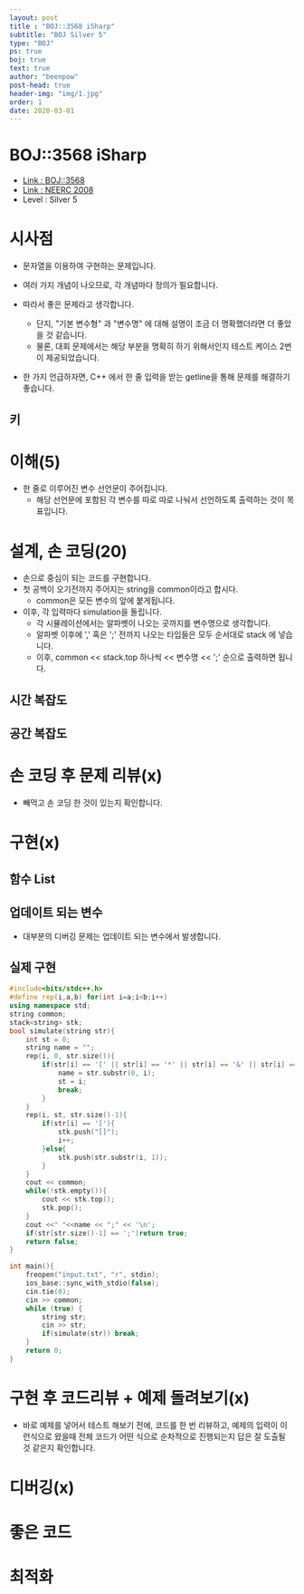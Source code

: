 ```yaml
---
layout: post
title : "BOJ::3568 iSharp"
subtitle: "BOJ Silver 5"
type: "BOJ"
ps: true
boj: true
text: true
author: "beenpow"
post-head: true
header-img: "img/1.jpg"
order: 1
date: 2020-03-01
---
```



# BOJ::3568 iSharp
- [Link : BOJ::3568](https://www.acmicpc.net/problem/3568)
- [Link : NEERC 2008](https://neerc.ifmo.ru/archive/index.html)
- Level : Silver 5

# 시사점
- 문자열을 이용하여 구현하는 문제입니다.
- 여러 가지 개념이 나오므로, 각 개념마다 정의가 필요합니다.
- 따라서 좋은 문제라고 생각합니다.
  - 단지, "기본 변수형" 과 "변수명" 에 대해 설명이 조금 더 명확했더라면 더 좋았을 것 같습니다.
  - 물론, 대회 문제에서는 해당 부분을 명확히 하기 위해서인지 테스트 케이스 2번이 제공되었습니다.

- 한 가지 언급하자면, C++ 에서 한 줄 입력을 받는 getline을 통해 문제를 해결하기 좋습니다.

## 키

# 이해(5)
- 한 줄로 이루어진 변수 선언문이 주어집니다.
  - 해당 선언문에 포함된 각 변수를 따로 따로 나눠서 선언하도록 출력하는 것이 목표입니다.

# 설계, 손 코딩(20)
- 손으로 중심이 되는 코드를 구현합니다.
- 첫 공백이 오기전까지 주어지는 string을 common이라고 합시다.
  - common은 모든 변수의 앞에 붙게됩니다.
- 이후, 각 입력마다 simulation을 돌립니다.
  - 각 시뮬레이션에서는 알파벳이 나오는 곳까지를 변수명으로 생각합니다.
  - 알파벳 이후에 ',' 혹은 ';' 전까지 나오는 타입들은 모두 순서대로 stack 에 넣습니다.
  - 이후, common << stack.top 하나씩 << 변수명 << ';' 순으로 출력하면 됩니다.

## 시간 복잡도

## 공간 복잡도

# 손 코딩 후 문제 리뷰(x)
- 빼먹고 손 코딩 한 것이 있는지 확인합니다.

# 구현(x)

## 함수 List 

## 업데이트 되는 변수
- 대부분의 디버깅 문제는 업데이트 되는 변수에서 발생합니다.

## 실제 구현 

```cpp
#include<bits/stdc++.h>
#define rep(i,a,b) for(int i=a;i<b;i++)
using namespace std;
string common;
stack<string> stk;
bool simulate(string str){
    int st = 0;
    string name = "";
    rep(i, 0, str.size()){
        if(str[i] == '[' || str[i] == '*' || str[i] == '&' || str[i] == ',' || str[i] == ';'){
            name = str.substr(0, i);
            st = i;
            break;
        }
    }
    rep(i, st, str.size()-1){
        if(str[i] == '['){
            stk.push("[]");
            i++;
        }else{
            stk.push(str.substr(i, 1));
        }
    }
    cout << common;
    while(!stk.empty()){
        cout << stk.top();
        stk.pop();
    }
    cout <<" "<<name << ";" << '\n';
    if(str[str.size()-1] == ';')return true;
    return false;
}

int main(){
    freopen("input.txt", "r", stdin);
    ios_base::sync_with_stdio(false);
    cin.tie(0);
    cin >> common;
    while (true) {
        string str;
        cin >> str;
        if(simulate(str)) break;
    }
    return 0;
}
```

# 구현 후 코드리뷰 + 예제 돌려보기(x)
- 바로 예제를 넣어서 테스트 해보기 전에, 코드를 한 번 리뷰하고, 예제의 입력이 이런식으로 왔을때
  전체 코드가 어떤 식으로 순차적으로 진행되는지 답은 잘 도출될 것 같은지 확인합니다.

# 디버깅(x)

# 좋은 코드

# 최적화
